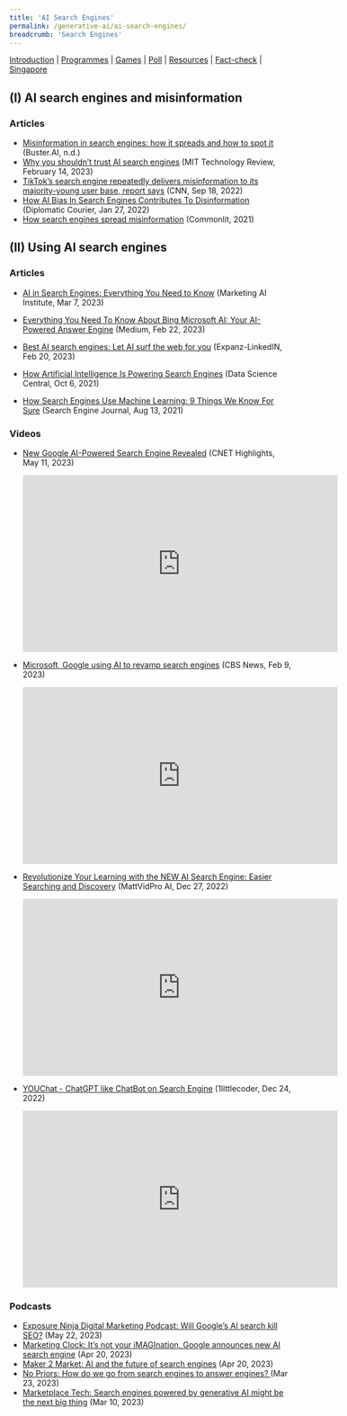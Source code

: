```yaml
---
title: 'AI Search Engines'
permalink: /generative-ai/ai-search-engines/
breadcrumb: 'Search Engines'
---
```


[Introduction](/generative-ai/games/)  |   [Programmes](/generative-ai/programmes/)  |  [Games](/generative-ai/games/)  |  [Poll](/generative-ai/gen-ai-poll/)  | [Resources](/generative-ai/resource-toolkit/)  | [Fact-check](/generative-ai/fact-checking-tools/)  | [Singapore](/generative-ai/generative-ai-singapore/)

## (I) AI search engines and misinformation

### Articles 

- [Misinformation in search engines: how it spreads and how to spot it](https://www.buster.ai/blog/misinformation-in-search-engines-how-it-spreads-and-how-to-spot-it) (Buster.AI, n.d.)
- [Why you shouldn’t trust AI search engines](https://safe.menlosecurity.com/https://www.technologyreview.com/2023/02/14/1068498/why-you-shouldnt-trust-ai-search-engines/) (MIT Technology Review, February 14, 2023)
- [TikTok’s search engine repeatedly delivers misinformation to its majority-young user base, report says](https://safe.menlosecurity.com/https://edition.cnn.com/2022/09/18/business/tiktok-search-engine-misinformation/index.html) (CNN, Sep 18, 2022)
- [How AI Bias In Search Engines Contributes To Disinformation](https://safe.menlosecurity.com/https://www.diplomaticourier.com/posts/how-ai-bias-in-search-engines-contributes-to-disinformation) (Diplomatic Courier, Jan 27, 2022)
- [How search engines spread misinformation](https://safe.menlosecurity.com/https://www.commonlit.org/en/texts/how-search-engines-spread-misinformation) (Commonlit, 2021)



## (II) Using AI search engines

### Articles 

- [AI in Search Engines: Everything You Need to Know](https://www.marketingaiinstitute.com/blog/how-search-engines-use-artificial-intelligence) (Marketing AI Institute, Mar 7, 2023)

- [Everything You Need To Know About Bing Microsoft AI: Your AI-Powered Answer Engine](https://kyleake.medium.com/everything-you-need-to-know-about-bing-microsoft-ai-your-ai-powered-answer-engine-5e2d39e7762a) (Medium, Feb 22, 2023)

- [Best AI search engines: Let AI surf the web for you](https://www.linkedin.com/pulse/best-ai-search-engines-let-surf-web-you-expanz) (Expanz-LinkedIN, Feb 20, 2023)

- [How Artificial Intelligence Is Powering Search Engines](https://www.datasciencecentral.com/how-artificial-intelligence-is-powering-search-engines/) (Data Science Central, Oct 6, 2021)

- [How Search Engines Use Machine Learning: 9 Things We Know For Sure](https://www.searchenginejournal.com/ml-things-we-know/408882/#close) (Search Engine Journal, Aug 13, 2021)

  

### Videos

- [New Google AI-Powered Search Engine Revealed](https://www.youtube.com/watch?v=uEyiRRucb4k) (CNET Highlights, May 11, 2023)

  <iframe width="560" height="315" src="https://www.youtube.com/embed/uEyiRRucb4k" title="YouTube video player" frameborder="0" allow="accelerometer; autoplay; clipboard-write; encrypted-media; gyroscope; picture-in-picture; web-share" allowfullscreen></iframe>

  

- [Microsoft, Google using AI to revamp search engines](https://www.youtube.com/watch?v=59tJtkLwbvc) (CBS News, Feb 9, 2023)

  <iframe width="560" height="315" src="https://www.youtube.com/embed/59tJtkLwbvc" title="YouTube video player" frameborder="0" allow="accelerometer; autoplay; clipboard-write; encrypted-media; gyroscope; picture-in-picture; web-share" allowfullscreen></iframe>

  

- [Revolutionize Your Learning with the NEW AI Search Engine: Easier Searching and Discovery](https://www.youtube.com/watch?v=YLLKEaUbgkE) (MattVidPro AI, Dec 27, 2022)

  <iframe width="560" height="315" src="https://www.youtube.com/embed/YLLKEaUbgkE" title="YouTube video player" frameborder="0" allow="accelerometer; autoplay; clipboard-write; encrypted-media; gyroscope; picture-in-picture; web-share" allowfullscreen></iframe>

  

- [YOUChat - ChatGPT like ChatBot on Search Engine](https://www.youtube.com/watch?v=k74Ckix-lpk) (1littlecoder, Dec 24, 2022)

  <iframe width="560" height="315" src="https://www.youtube.com/embed/k74Ckix-lpk" title="YouTube video player" frameborder="0" allow="accelerometer; autoplay; clipboard-write; encrypted-media; gyroscope; picture-in-picture; web-share" allowfullscreen></iframe>




### Podcasts 

- [Exposure Ninja Digital Marketing Podcast: Will Google’s AI search kill SEO?](https://open.spotify.com/episode/2CFsLUUmnQXvl1JzYEohov) (May 22, 2023)
- [Marketing Clock: It’s not your iMAGInation, Google announces new AI search engine](https://open.spotify.com/episode/5a2ycrS4KyJVAg1krJu4bZ) (Apr 20, 2023)
- [Maker 2 Market: AI and the future of search engines](https://open.spotify.com/episode/79tgOlWXvtEtIlx2r08ATQ) (Apr 20, 2023)
- [No Priors: How do we go from search engines to answer engines? ](https://open.spotify.com/episode/2o4kUULB5Sho0dIj3W99mw) (Mar 23, 2023)
- [Marketplace Tech: Search engines powered by generative AI might be the next big thing](https://open.spotify.com/episode/5zHuLCvm5kG6yKUBq2ehuY) (Mar 10, 2023)